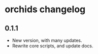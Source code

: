 # orchids changelog

## 0.1.1

- New version, with many updates.
- Rewrite core scripts, and update docs. 